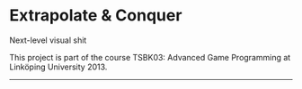 Extrapolate & Conquer
=====================

Next-level visual shit

This project is part of the course TSBK03: Advanced Game Programming at Linköping University 2013.

***

